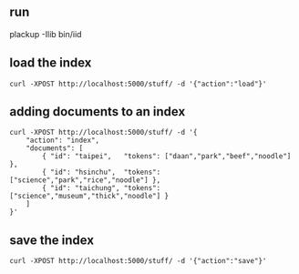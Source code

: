 
## run

plackup -Ilib bin/iid

## load the index

```
curl -XPOST http://localhost:5000/stuff/ -d '{"action":"load"}'
```

## adding documents to an index

```
curl -XPOST http://localhost:5000/stuff/ -d '{
    "action": "index",
    "documents": [
        { "id": "taipei",   "tokens": ["daan","park","beef","noodle"] },
        { "id": "hsinchu",  "tokens": ["science","park","rice","noodle"] },
        { "id": "taichung", "tokens": ["science","museum","thick","noodle"] }
    ]
}'
```

## save the index

```
curl -XPOST http://localhost:5000/stuff/ -d '{"action":"save"}'
```
